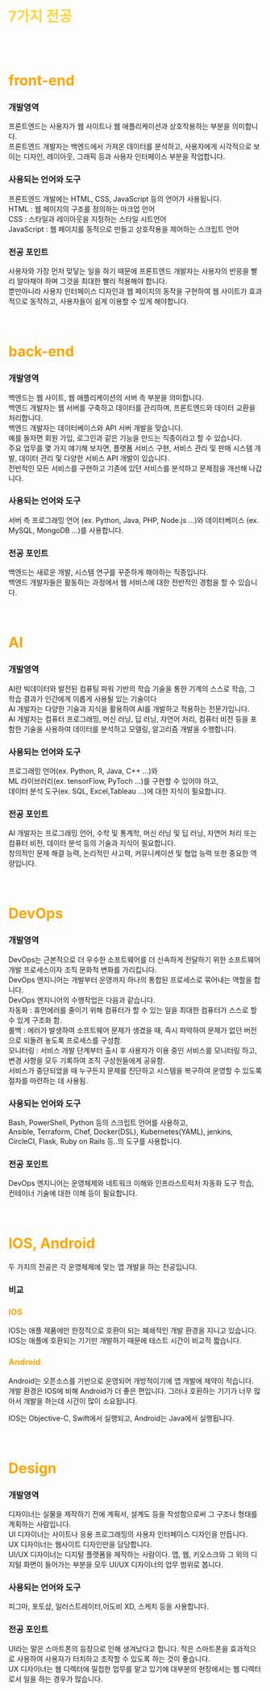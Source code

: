  # <span style = "color:#ffd33d">7가지 전공</span>

<br><br>

# <span style = "color:orange"> front-end </span>

### 개발영역
 프론트엔드는 사용자가 웹 사이트나 웹 애플리케이션과 상호작용하는 부분을 의미합니다.<br>
 프론트엔드 개발자는 백엔드에서 가져온 데이터를 분석하고, 사용자에게 시각적으로 보이는 디자인, 레이아웃, 그래픽 등과 사용자 인터페이스 부분을 작업합니다.<br>

 ### 사용되는 언어와 도구
 프론트엔드 개발에는 HTML, CSS, JavaScript 등의 언어가 사용됩니다.<br>
 HTML : 웹 페이지의 구조를 정의하는 마크업 언어<br>
 CSS :  스타일과 레이아웃을 지정하는 스타일 시트언어 <br>
 JavaScript : 웹 페이지를 동적으로 만들고 상호작용을 제어하는 스크립트 언어
 <br>

 ### 전공 포인트
 사용자와 가장 먼저 맞닿는 일을 하기 때문에 프론트엔드 개발자는 사용자의 반응을 빨리 알아채야 하며 그것을 최대한 빨리 적용해야 합니다.
<br>
뿐만아니라 사용자 인터페이스 디자인과 웹 페이지의 동작을 구현하여 웹 사이트가 효과적으로 동작하고, 사용자들이 쉽게 이용할 수 있게 해야합니다.<br><br><br>

# <span style = "color:orange">back-end</span>

### 개발영역
 백엔드는 웹 사이트, 웹 애플리케이션의 서버 측 부분을 의미합니다.<br>
백엔드 개발자는 웹 서버를 구축하고 데이터를 관리하며, 프론트엔드와 데이터 교환을 처리합니다.<br>
 백엔드 개발자는 데이터베이스와 API 서버 개발을 맞습니다.<br>
 예를 들자면 회원 가입, 로그인과 같은 기능을 만드는 직종이라고 할 수 있습니다.<br>
 주요 업무를 몇 가지 얘기해 보자면, 플랫폼 서비스 구현, 서비스 관리 및 판매 시스템 개발, 데이터 관리 및 다양한 서비스 API 개발이 있습니다.<br>
 전반적인 모든 서비스를 구현하고 기존에 있던 서비스를 분석하고 문제점을 개선해 나갑니다. <br>

 ### 사용되는 언어와 도구
 서버 측 프로그래밍 언어 (ex. Python, Java, PHP, Node.js ...)와 데이터베이스 (ex. MySQL, MongoDB ...)를 사용합니다.<br>

 ### 전공 포인트
 백엔드는 새로운 개발, 시스템 연구를 꾸준하게 해야하는 직종입니다.<br>
 백엔드 개발자들은 활동하는 과정에서 웹 서비스에 대한 전반적인 경험을 할 수 있습니다.<br><br><br>

# <span style = "color:orange">AI</span>

### 개발영역
AI란 빅데이터와 발전된 컴퓨팅 파워 기반의 학습 기술을 통한 기계의 스스로 학습, 그 학습 결과가 인간에게 이롭게 사용될 있는 기술이다<br>
 AI 개발자는 다양한 기술과 지식을 활용하여 AI를 개발하고 적용하는 전문가입니다.<br>
 AI 개발자는 컴퓨터 프로그래밍, 머신 러닝, 딥 러닝, 자연어 처리, 컴퓨터 비전 등을 포함한 기술을 사용하여 데이터를 분석하고 모델링, 알고리즘 개발을 수행합니다.<br>


 ### 사용되는 언어와 도구
 프로그래밍 언어(ex. Python, R, Java, C++ ...)와 <br> ML 라이브러리(ex. tensorFlow, PyToch ...)를 구현할 수 있어야 하고,<br> 데이터 분석 도구(ex. SQL, Excel,Tableau ...)에 대한 지식이 필요합니다.<br>

 ### 전공 포인트
 AI 개발자는 프로그래밍 언어, 수학 및 통계학, 머신 러닝 및 딥 러닝, 자연어 처리 또는 컴퓨터 비전, 데이터 분석 등의 기술과 지식이 필요합니다.<br>
 창의적인 문제 해결 능력, 논리적인 사고력, 커뮤니케이션 및 협업 능력 또한 중요한 역량입니다.<br><br><br>

# <span style = "color:orange">DevOps</span>

### 개발영역
 DevOps는 근본적으로 더 우수한 소프트웨어를 더 신속하게 전달하기 위한 소프트웨어 개발 프로세스이자 조직 문화적 변화를 가리킵니다.<br>
 DevOps 엔지니어는 개발부터 운영까지 하나의 통합된 프로세스로 묶어내는 역할을 합니다.<br>
 DevOps 엔지니어의 수행작업은 다음과 같습니다.<br>
 자동화 : 휴먼에러를 줄이기 위해 컴퓨터가 할 수 있는 일을 최대한 컴퓨터가 스스로 할 수 있게 구조화 함.<br>
 롤백 : 에러가 발생하여 소프트웨어 문제가 생겼을 때, 즉시 파악하여 문제가 없던 버전으로 되돌려 놓도록 프로세스를 구성함.<br>
 모니터링 : 서비스 개발 단계부터 출시 후 사용자가 이용 중인 서비스를 모니터링 하고, 변경 사항을 모두 기록하여 조직 구성원들에게 공유함.<br>
서비스가 중단되었을 때 누구든지 문제를 진단하고 시스템을 복구하여 운영할 수 있도록 절차를 마련하는 데 사용됨.<br>

 ### 사용되는 언어와 도구
 Bash, PowerShell, Python 등의 스크립트 언어를 사용하고,<br>Ansible, Terraform, Chef, Docker(DSL), Kubernetes(YAML), jenkins, CircleCI, Flask, Ruby on Rails 등..의 도구를 사용합니다.<br>

 ### 전공 포인트
 DevOps 엔지니어는 운영체제와 네트워크 이해와 인프라스트럭처 자동화 도구 학습, 컨테이너 기술에 대한 이해 등이 필요합니다.<br><br><br>

# <span style = "color:orange">IOS, Android</span>
 두 가지의 전공은 각 운영체제에 맞는 앱 개발을 하는 전공입니다.

 ### 비교

 ### <span style = "color:orange">IOS</span>
 IOS는 애플 제품에만 한정적으로 호환이 되는 폐쇄적인 개발 환경을 지니고 있습니다.<br>
 IOS는 애플에 호환되는 기기만 개발하기 때문에 테스트 시간이 비교적 짧습니다.<br>

### <span style = "color:orange">Android</span>
 Android는 오픈소스를 기반으로 운영되어 개방적이기에 앱 개발에 제약이 적습니다.<br>
 개발 환경은 IOS에 비해 Android가 더 좋은 편입니다. 그러나 호환하는 기기가 너무 많아서 개발을 하는데 시간이 많이 소요됩니다.<br>

 IOS는 Objective-C, Swift에서 실행되고, Android는 Java에서 실행됩니다. <br><br><br>
 

 # <span style = "color:orange">Design</span>

### 개발영역
 디자이너는 실물을 제작하기 전에 계획서, 설계도 등을 작성함으로써 그 구조나 형태를 계획하는 사람입니다.<br>
 UI 디자이너는 사이트나 응용 프로그래밍의 사용자 인터페이스 디자인을 만듭니다.<br>
 UX 디자이너는 웹사이트 디자인만을 담당합니다.<br>
 UI/UX 디자이너는 디지털 플랫폼을 제작하는 사람이다. 앱, 웹, 키오스크와 그 외의 디지털 화면이 들어가는 부분을 모두 UI/UX 디자이너의 업무 범위로 봅니다.<br>

 ### 사용되는 언어와 도구
  피그마, 포토샵, 일러스트레이터,어도비 XD, 스케치 등을 사용합니다.<br>

 ### 전공 포인트
 UI라는 말은 스마트폰의 등장으로 인해 생겨났다고 합니다. 작은 스마트폰을 효과적으로 사용하여 사용자가 터치하고 조작할 수 있도록 하는 것이 좋습니다.<br>
 UX 디자이너는 웹 디렉터에 밀접한 업무를 맡고 있기에 대부분의 현장에서는 웹 디렉터로서 일을 하는 경우가 많습니다.<br><br><br><br>